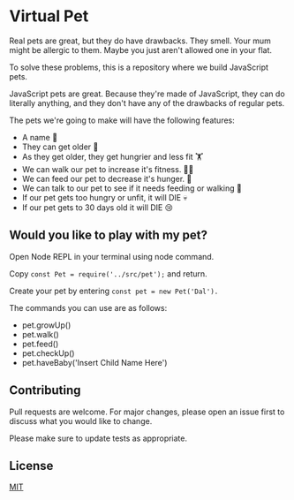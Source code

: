 # Virtual Pet

Real pets are great, but they do have drawbacks. They smell. Your mum might be allergic to them. Maybe you just aren't allowed one in your flat.

To solve these problems, this is a repository where we build JavaScript pets.

JavaScript pets are great. Because they're made of JavaScript, they can do literally anything, and they don't have any of the drawbacks of regular pets.

The pets we're going to make will have the following features:

- A name 📛
- They can get older 👵
- As they get older, they get hungrier and less fit 🏋️
- We can walk our pet to increase it's fitness. 🏃‍♂️
- We can feed our pet to decrease it's hunger. 🍕
- We can talk to our pet to see if it needs feeding or walking 🚶
- If our pet gets too hungry or unfit, it will DIE 💀
- If our pet gets to 30 days old it will DIE 😢

## Would you like to play with my pet?

Open Node REPL in your terminal using node command.

Copy ```const Pet = require('../src/pet');``` and return.

Create your pet by entering ```const pet = new Pet('Dal').```

The commands you can use are as follows:

- pet.growUp()
- pet.walk()
- pet.feed()
- pet.checkUp()
- pet.haveBaby('Insert Child Name Here')

## Contributing

Pull requests are welcome. For major changes, please open an issue first
to discuss what you would like to change.

Please make sure to update tests as appropriate.

## License

[MIT](https://choosealicense.com/licenses/mit/)